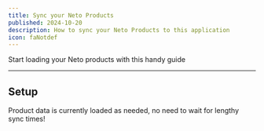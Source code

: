 ```yaml
---
title: Sync your Neto Products
published: 2024-10-20
description: How to sync your Neto Products to this application
icon: faNotdef
---
```


Start loading your Neto products with this handy guide

---

## Setup

Product data is currently loaded as needed, no need to wait for lengthy sync times!
